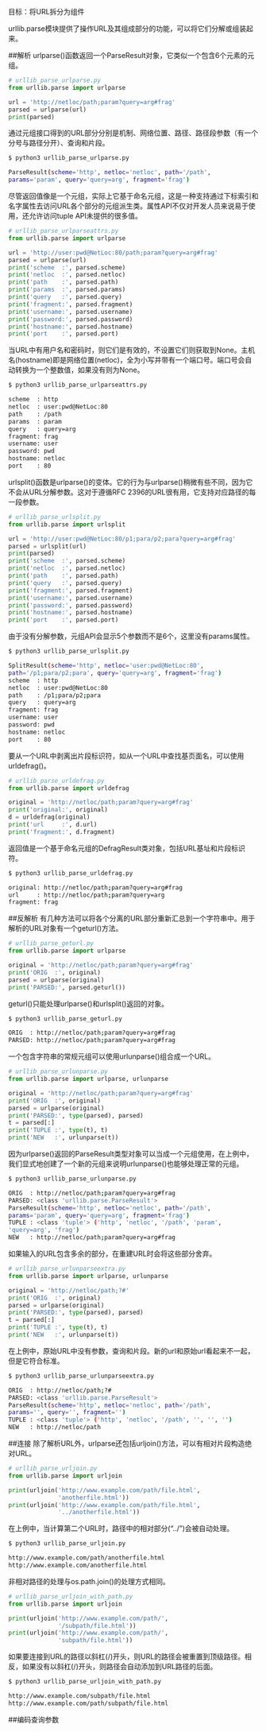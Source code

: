 目标：将URL拆分为组件

urllib.parse模块提供了操作URL及其组成部分的功能，可以将它们分解或组装起来。

##解析
urlparse()函数返回一个ParseResult对象，它类似一个包含6个元素的元组。
```python
# urllib_parse_urlparse.py
from urllib.parse import urlparse

url = 'http://netloc/path;param?query=arg#frag'
parsed = urlparse(url)
print(parsed)
```
通过元组接口得到的URL部分分别是机制、网络位置、路径、路径段参数（有一个分号与路径分开）、查询和片段。
```bash
$ python3 urllib_parse_urlparse.py

ParseResult(scheme='http', netloc='netloc', path='/path',
params='param', query='query=arg', fragment='frag')
```
尽管返回值像是一个元组，实际上它基于命名元组，这是一种支持通过下标索引和名字属性去访问URL各个部分的元组派生类。属性API不仅对开发人员来说易于使用，还允许访问tuple API未提供的很多值。
```python
# urllib_parse_urlparseattrs.py
from urllib.parse import urlparse

url = 'http://user:pwd@NetLoc:80/path;param?query=arg#frag'
parsed = urlparse(url)
print('scheme  :', parsed.scheme)
print('netloc  :', parsed.netloc)
print('path    :', parsed.path)
print('params  :', parsed.params)
print('query   :', parsed.query)
print('fragment:', parsed.fragment)
print('username:', parsed.username)
print('password:', parsed.password)
print('hostname:', parsed.hostname)
print('port    :', parsed.port)
```
当URL中有用户名和密码时，则它们是有效的，不设置它们则获取到None。主机名(hostname)即是网络位置(netloc)，全为小写并带有一个端口号。端口号会自动转换为一个整数值，如果没有则为None。
```bash
$ python3 urllib_parse_urlparseattrs.py

scheme  : http
netloc  : user:pwd@NetLoc:80
path    : /path
params  : param
query   : query=arg
fragment: frag
username: user
password: pwd
hostname: netloc
port    : 80
```
urlsplit()函数是urlparse()的变体。它的行为与urlparse()稍微有些不同，因为它不会从URL分解参数。这对于遵循RFC 2396的URL很有用，它支持对应路径的每一段参数。
```python
# urllib_parse_urlsplit.py
from urllib.parse import urlsplit

url = 'http://user:pwd@NetLoc:80/p1;para/p2;para?query=arg#frag'
parsed = urlsplit(url)
print(parsed)
print('scheme  :', parsed.scheme)
print('netloc  :', parsed.netloc)
print('path    :', parsed.path)
print('query   :', parsed.query)
print('fragment:', parsed.fragment)
print('username:', parsed.username)
print('password:', parsed.password)
print('hostname:', parsed.hostname)
print('port    :', parsed.port)
```
由于没有分解参数，元组API会显示5个参数而不是6个，这里没有params属性。
```bash
$ python3 urllib_parse_urlsplit.py

SplitResult(scheme='http', netloc='user:pwd@NetLoc:80',
path='/p1;para/p2;para', query='query=arg', fragment='frag')
scheme  : http
netloc  : user:pwd@NetLoc:80
path    : /p1;para/p2;para
query   : query=arg
fragment: frag
username: user
password: pwd
hostname: netloc
port    : 80
```
要从一个URL中剥离出片段标识符，如从一个URL中查找基页面名，可以使用urldefrag()。
```python
# urllib_parse_urldefrag.py
from urllib.parse import urldefrag

original = 'http://netloc/path;param?query=arg#frag'
print('original:', original)
d = urldefrag(original)
print('url     :', d.url)
print('fragment:', d.fragment)
```
返回值是一个基于命名元组的DefragResult类对象，包括URL基址和片段标识符。
```bash
$ python3 urllib_parse_urldefrag.py

original: http://netloc/path;param?query=arg#frag
url     : http://netloc/path;param?query=arg
fragment: frag
```
##反解析
有几种方法可以将各个分离的URL部分重新汇总到一个字符串中。用于解析的URL对象有一个geturl()方法。
```python
# urllib_parse_geturl.py
from urllib.parse import urlparse

original = 'http://netloc/path;param?query=arg#frag'
print('ORIG  :', original)
parsed = urlparse(original)
print('PARSED:', parsed.geturl())
```
geturl()只能处理urlparse()和urlsplit()返回的对象。
```bash
$ python3 urllib_parse_geturl.py

ORIG  : http://netloc/path;param?query=arg#frag
PARSED: http://netloc/path;param?query=arg#frag
```
一个包含字符串的常规元组可以使用urlunparse()组合成一个URL。
```python
# urllib_parse_urlunparse.py
from urllib.parse import urlparse, urlunparse

original = 'http://netloc/path;param?query=arg#frag'
print('ORIG  :', original)
parsed = urlparse(original)
print('PARSED:', type(parsed), parsed)
t = parsed[:]
print('TUPLE :', type(t), t)
print('NEW   :', urlunparse(t))
```
因为urlparse()返回的ParseResult类型对象可以当成一个元组使用，在上例中，我们显式地创建了一个新的元组来说明urlunparse()也能够处理正常的元组。
```bash
$ python3 urllib_parse_urlunparse.py

ORIG  : http://netloc/path;param?query=arg#frag
PARSED: <class 'urllib.parse.ParseResult'>
ParseResult(scheme='http', netloc='netloc', path='/path',
params='param', query='query=arg', fragment='frag')
TUPLE : <class 'tuple'> ('http', 'netloc', '/path', 'param',
'query=arg', 'frag')
NEW   : http://netloc/path;param?query=arg#frag
```
如果输入的URL包含多余的部分，在重建URL时会将这些部分舍弃。
```python
# urllib_parse_urlunparseextra.py
from urllib.parse import urlparse, urlunparse

original = 'http://netloc/path;?#'
print('ORIG  :', original)
parsed = urlparse(original)
print('PARSED:', type(parsed), parsed)
t = parsed[:]
print('TUPLE :', type(t), t)
print('NEW   :', urlunparse(t))
```
在上例中，原始URL中没有参数，查询和片段。新的url和原始url看起来不一起，但是它符合标准。
```bash
$ python3 urllib_parse_urlunparseextra.py

ORIG  : http://netloc/path;?#
PARSED: <class 'urllib.parse.ParseResult'>
ParseResult(scheme='http', netloc='netloc', path='/path',
params='', query='', fragment='')
TUPLE : <class 'tuple'> ('http', 'netloc', '/path', '', '', '')
NEW   : http://netloc/path
```
##连接
除了解析URL外，urlparse还包括urljoin()方法，可以有相对片段构造绝对URL。
```python
# urllib_parse_urljoin.py
from urllib.parse import urljoin

print(urljoin('http://www.example.com/path/file.html',
              'anotherfile.html'))
print(urljoin('http://www.example.com/path/file.html',
              '../anotherfile.html'))
```
在上例中，当计算第二个URL时，路径中的相对部分(“../”)会被自动处理。
```bash
$ python3 urllib_parse_urljoin.py

http://www.example.com/path/anotherfile.html
http://www.example.com/anotherfile.html
```
非相对路径的处理与os.path.join()的处理方式相同。
```python
# urllib_parse_urljoin_with_path.py
from urllib.parse import urljoin

print(urljoin('http://www.example.com/path/',
              '/subpath/file.html'))
print(urljoin('http://www.example.com/path/',
              'subpath/file.html'))
```
如果要连接到URL的路径以斜杠(/)开头，则URL的路径会被重置到顶级路径。相反，如果没有以斜杠(/)开头，则路径会自动添加到URL路径的后面。
```bash
$ python3 urllib_parse_urljoin_with_path.py

http://www.example.com/subpath/file.html
http://www.example.com/path/subpath/file.html
```
##编码查询参数








